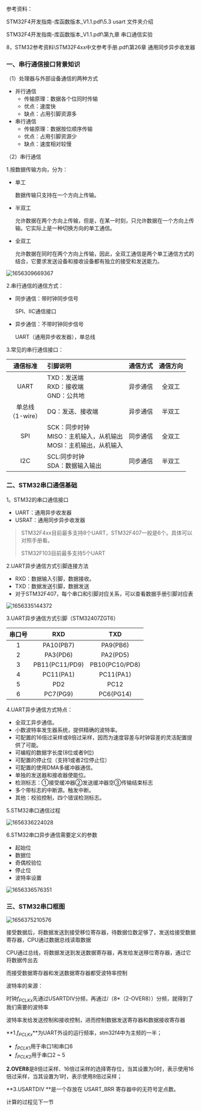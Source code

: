  参考资料：

STM32F4开发指南-库函数版本_V1.1.pdf\5.3 usart 文件夹介绍

STM32F4开发指南-库函数版本_V1.1.pdf\第九章 串口通信实验

8，STM32参考资料\STM32F4xx中文参考手册.pdf\第26章 通用同步异步收发器

### 一、串行通信接口背景知识

（1）处理器与外部设备通信的两种方式

- 并行通信
  - 传输原理：数据各个位同时传输
  - 优点：速度快
  - 缺点：占用引脚资源多
- 串行通信
  - 传输原理：数据按位顺序传输
  - 优点：占用引脚资源少
  - 缺点：速度相对较慢

（2）串行通信

1.按数据传输方向，分为：

- 单工

  数据传输只支持在一个方向上传输。

- 半双工

  允许数据在两个方向上传输，但是，在某一时刻，只允许数据在一个方向上传输。它实际上是一种切换方向的单工通信。

- 全双工

  允许数据在同时在两个方向上传输，因此，全双工通信是两个单工通信方式的结合，它要求发送设备和接收设备都有独立的接受和发送能力。

![1656309669367](assets/1656309669367.png)

2.串行通信的通信方式：

- 同步通信：带时钟同步信号

  SPI、IIC通信接口

- 异步通信：不带时钟同步信号

  UART（通用异步收发器），单总线

3.常见的串行通信接口：

|        通信标准        | 引脚说明                                                     | 通信方式 | 通信方向 |
| :--------------------: | :----------------------------------------------------------- | :------: | :------: |
|          UART          | TXD：发送端<br>RXD：接收端<br>GND：公共地                    | 异步通信 |  全双工  |
| 单总线<br />（1-wire） | DQ：发送、接收端                                             | 异步通信 |  半双工  |
|          SPI           | SCK：同步时钟<br />MISO：主机输入，从机输出<br />MOSI：主机输出，从机输入 | 同步通信 |  全双工  |
|          I2C           | SCL:同步时钟<br />SDA：数据输入输出                          | 同步通信 |  半双工  |

### 二、STM32串口通信基础

1。STM32的串口通信接口

- UART：通用异步收发器
- USRAT：通用同步异步收发器

> STM32F4xx目前最多支持8个UART，STM32F407一般是6个。具体可以对照手册看。
>
> STM32F103目前最多支持5个UART

2.UART异步通信方式引脚连接方法

- RXD：数据输入引脚，数据接收。
- TXD：数据发送引脚，数据发送
- 对于STM32F407，每个串口和引脚对应关系，可以查看数据手册引脚对应表

![1656335144372](assets/1656335144372.png)

3.UART异步通信方式引脚（STM32407ZGT6）

| 串口号 |      RXD       |      TXD       |
| :----: | :------------: | :------------: |
|   1    |   PA10(PB7)    |    PA9(PB6)    |
|   2    |    PA3(PD6)    |    PA2(PD5)    |
|   3    | PB11(PC11/PD9) | PB10(PC10/PD8) |
|   4    |   PC11(PA1)    |   PC11(PA1)    |
|   5    |      PD2       |      PC12      |
|   6    |    PC7(PG9)    |   PC6(PG14)    |

4.UART异步通信方式特点：

- 全双工异步通信。
- 小数波特率发生器系统，提供精确的波特率。
- 可配置的16倍过采样或8倍过采样，因而为速度容差与时钟容差的灵活配置提供了可能。
- 可编程的数据字长度(8位或者9位)
- 可配置的停止位（支持1或者2位停止位）
- 可配置的使用DMA多缓冲器通信。
- 单独的发送器和接收器使能位。
- 检测标志：①接受缓冲器②发送缓冲器空③传输结束标志
- 多个带标志的中断源。触发中断。
- 其他：校验控制，四个错误检测标志。

5.STM32串口通信过程

![1656336224028](assets/1656336224028.png)

6.STM32串口异步通信需要定义的参数

- 起始位
- 数据位
- 奇偶校验位
- 停止位
- 波特率设置

![1656336576351](assets/1656336576351.png)



### 三、STM32串口框图

![1656375210576](assets/1656375210576.png)

接受数据后，将数据发送到接受移位寄存器，待数据位数足够了，发送给接受数据寄存器，CPU通过数据总线读取数据

CPU通过总线，将数据发送到发送数据寄存器，再发给发送移位寄存器，通过它将数据传出去

而接受数据寄存器和发送数据寄存器都受波特率控制

波特率的来源：

时钟$f_{PCLKx}$先通过USARTDIV分频，再通过/（8*（2-OVER8））分频，就得到了我们需要的波特率

波特率发给发送控制和接收控制，进而控制数据发送寄存器和数据接收寄存器



**1.$f_{PCLKx}$**为UART外设的运行频率，stm32f4中为主频的一半；

- $f_{PCLK1}$用于串口1和串口6
- $f_{PCLK2}$用于串口2 ~ 5

 **2.OVER8**是8倍过采样、16倍过采样的选择寄存位，当其设置为0时，表示使用16倍过采样，当其设置为1时，表示使用8倍过采样； 

**3.USARTDIV **是一个存放在 USART_BRR 寄存器中的无符号定点数。

计算的过程见下一节